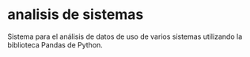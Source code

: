 # analisis de sistemas

Sistema para el análisis de datos de uso de varios sistemas utilizando la biblioteca Pandas de Python.
